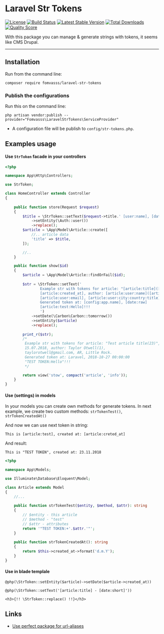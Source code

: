 # Laravel Str Tokens

[![License](https://img.shields.io/packagist/l/fomvasss/laravel-str-tokens.svg?style=for-the-badge)](https://packagist.org/packages/fomvasss/laravel-str-tokens)
[![Build Status](https://img.shields.io/github/stars/fomvasss/laravel-str-tokens.svg?style=for-the-badge)](https://github.com/fomvasss/laravel-str-tokens)
[![Latest Stable Version](https://img.shields.io/packagist/v/fomvasss/laravel-str-tokens.svg?style=for-the-badge)](https://packagist.org/packages/fomvasss/laravel-str-tokens)
[![Total Downloads](https://img.shields.io/packagist/dt/fomvasss/laravel-str-tokens.svg?style=for-the-badge)](https://packagist.org/packages/fomvasss/laravel-str-tokens)
[![Quality Score](https://img.shields.io/scrutinizer/g/fomvasss/laravel-str-tokens.svg?style=for-the-badge)](https://scrutinizer-ci.com/g/fomvasss/laravel-str-tokens)

With this package you can manage & generate strings with tokens, it seems like CMS Drupal.

----------

## Installation

Run from the command line:

```bash
composer require fomvasss/laravel-str-tokens
```

### Publish the configurations

Run this on the command line:

```
php artisan vendor:publish --provider="Fomvasss\LaravelStrTokens\ServiceProvider"
```
- A configuration file will be publish to `config/str-tokens.php`.


## Examples usage

#### Use `StrToken` facade in your controllers

```php
<?php 

namespace App\Http\Controllers;

use StrToken;

class HomeController extends Controller 
{
    
    public function store(Request $request)
    {
        $title = \StrToken::setText($request->title.' [user:name], [date:date]')
            ->setEntity(\Auth::user())
            ->replace();
        $article = \App\Model\Article::create([
            //.. article data
            'title' => $title,
        ]);

        //..
    }

    public function show($id)
    {
        $article = \App\Model\Article::findOrFail($id);
        
        $str = \StrToken::setText('
                Example str with tokens for article: "[article:title]([article:id])", created at date:
                [article:created_at], author: [article:user:name]([article:user:id]),
                [article:user:email], [article:user:city:country:title], [article:user:city:title].
                Generated token at: [config:app.name], [date:raw]
                [article:test:Hello]!!!
                ')
            ->setDate(\Carbon\Carbon::tomorrow())
            ->setEntity($article)
            ->replace();
                
        print_r($str);
        /*
         Example str with tokens for article: "Test article title(23)", created at date:
         15.07.2018, author: Taylor Otwell(1),
         taylorotwell@gmail.com, AR, Little Rock.
         Generated token at: Laravel, 2018-10-27 00:00:00
         "TEST TOKEN:Hello"!!! 
         */        

        return view('stow', compact('article', 'info'));
    }
}
```

#### Use (settings) in models

In your models you can create own methods for generate tokens.
In next example, we create two custom methods: `strTokenTest()`, `strTokenCreatedAt()`

And now we can use next token in string: 
```
This is [article:test], created at: [article:creted_at]
```
And result:

```
This is "TEST TOKEN", created at: 23.11.2018
```

```php
<?php

namespace App\Models;

use Illuminate\Database\Eloquent\Model;

class Article extends Model
{
    //...
    
    public function strTokenTest($entity, $method, $attr): string
    {
        // $entity - this article
        // $method - "test"
        // $attr - attributes
        return '"TEST TOKEN:+'.$attr.'"';
    }
    
    public function strTokenCreatedAt(): string
    {
        return $this->created_at->format('d.m.Y');
    }
}
```

#### Use in blade templale

```
@php(\StrToken::setEntity($article)->setDate($article->created_at))

@php(\StrToken::setText('[article:title] - [date:short]'))

<h3>{!! \StrToken::replace() !!}</h3>
```

## Links

* [Use perfect package for url-aliases](https://github.com/fomvasss/laravel-url-aliases)